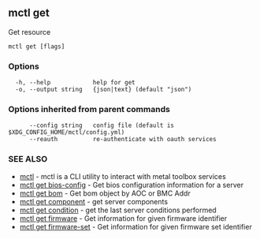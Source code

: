 [Auto generated by spf13/cobra]: <>

## mctl get

Get resource

```
mctl get [flags]
```

### Options

```
  -h, --help            help for get
  -o, --output string   {json|text} (default "json")
```

### Options inherited from parent commands

```
      --config string   config file (default is $XDG_CONFIG_HOME/mctl/config.yml)
      --reauth          re-authenticate with oauth services
```

### SEE ALSO

* [mctl](mctl.md)	 - mctl is a CLI utility to interact with metal toolbox services
* [mctl get bios-config](mctl_get_bios-config.md)	 - Get bios configuration information for a server
* [mctl get bom](mctl_get_bom.md)	 - Get bom object by AOC or BMC Addr
* [mctl get component](mctl_get_component.md)	 - get server components
* [mctl get condition](mctl_get_condition.md)	 - get the last server conditions performed
* [mctl get firmware](mctl_get_firmware.md)	 - Get information for given firmware identifier
* [mctl get firmware-set](mctl_get_firmware-set.md)	 - Get information for given firmware set identifier

